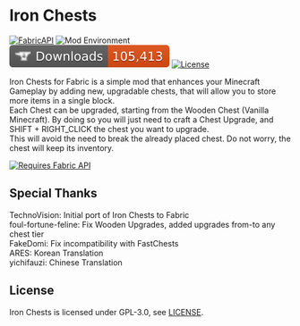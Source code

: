 # Iron Chests
[![FabricAPI](https://img.shields.io/static/v1?label=modloader&message=fabric&color=brightgreen)](https://www.curseforge.com/minecraft/mc-mods/fabric-api)
![Mod Environment](https://img.shields.io/static/v1?label=environment&message=client%2Fserver&color=yellow)
[![Downloads](https://raw.githubusercontent.com/Aton-Kish/mcmod-stats/main/reinforced-chests/downloads.svg)](https://www.curseforge.com/minecraft/mc-mods/iron-chests-for-fabric)
[![License](https://img.shields.io/static/v1?label=licence&message=GPL-3.0&color=blue)](./LICENSE)

Iron Chests for Fabric is a simple mod that enhances your Minecraft Gameplay by adding new, upgradable chests, that will allow you to store more items in a single block. \
Each Chest can be upgraded, starting from the Wooden Chest (Vanilla Minecraft). By doing so you will just need to craft a Chest Upgrade, and SHIFT + RIGHT_CLICK the chest you want to upgrade. \
This will avoid the need to break the already placed chest. Do not worry, the chest will keep its inventory. 

[<img alt="Requires Fabric API" src="https://i.imgur.com/Ol1Tcf8.png" width="128"/>](https://www.curseforge.com/minecraft/mc-mods/fabric-api)

## Special Thanks
TechnoVision: Initial port of Iron Chests to Fabric \
foul-fortune-feline: Fix Wooden Upgrades, added upgrades from-to any chest tier \
FakeDomi: Fix incompatibility with FastChests \
ARES: Korean Translation \
yichifauzi: Chinese Translation 

## License
Iron Chests is licensed under GPL-3.0, see [LICENSE](./LICENSE).